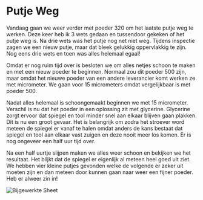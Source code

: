 # Putje Weg
Vandaag gaan we weer verder met poeder 320 om het laatste putje weg te werken. Deze keer heb ik 3 wets gedaan en tussendoor gekeken of het putje weg is. Na drie wets was het putje nog net niet weg. Tijdens inspectie zagen we een nieuw putje, maar dat bleek gelukkig oppervlakkig te zijn. Nog eens drie wets en toen was alles helemaal egaal!

Omdat er nog ruim tijd over is besloten we om alles netjes schoon te maken en met een nieuw poeder te beginnen. Normaal zou dit poeder 500 zijn, maar omdat het nieuwe poeder van een andere leverancier komt werken ze met micrometer. We gaan voor 15 micrometers omdat vergelijkbaar is met poeder 500.

Nadat alles helemaal is schoongemaakt beginnen we met 15 micrometer. Verschil is nu dat het poeder in een oplossing zit met glycerine. Glycerine zorgt ervoor dat spiegel en tool minder snel aan elkaar blijven gaan plakken. Dit is nu een groot gevaar. Het is belangrijk om zodra het stroever word meteen de spiegel er vanaf te halen omdat anders de kans bestaat dat spiegel en tool aan elkaar vast zuigen en deze nooit meer los komen. Er is nog ongeveer een half uur tijd over.

Na een half uurtje slijpen maken we alles weer schoon en bekijken we het resultaat. Het blijkt dat de spiegel er eigenlijk al meteen heel goed uit ziet. We hebben vier kleine putjes gevonden welke de volgende er zeker uit moeten zijn en dan meteen door kunnen gaan naar weer een fijner poeder. Heb er alweer zin in!

![Bijgewerkte Sheet](/images/IMG_4437.jpg)